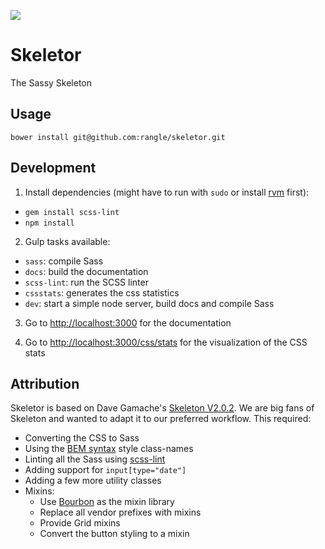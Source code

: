 ![](img/skeletor-small.png)

# Skeletor
The Sassy Skeleton

## Usage
```
bower install git@github.com:rangle/skeletor.git
```

## Development

1. Install dependencies (might have to run with `sudo` or install [rvm](https://rvm.io/rvm/install) first):
  - `gem install scss-lint`
  - `npm install`

2. Gulp tasks available:
  - `sass`: compile Sass
  - `docs`: build the documentation
  - `scss-lint`: run the SCSS linter
  - `cssstats`: generates the css statistics
  - `dev`: start a simple node server, build docs and compile Sass

3. Go to [http://localhost:3000](http://localhost:3000) for the documentation

4. Go to [http://localhost:3000/css/stats](http://localhost:3000/css/stats) for the visualization of the CSS stats


## Attribution
Skeletor is based on Dave Gamache's [Skeleton V2.0.2](www.getskeleton.com). We are big fans of Skeleton and wanted to adapt it to our preferred workflow. This required:

- Converting the CSS to Sass
- Using the [BEM syntax](http://csswizardry.com/2013/01/mindbemding-getting-your-head-round-bem-syntax) style class-names
- Linting all the Sass using [scss-lint](https://github.com/causes/scss-lint)
- Adding support for `input[type="date"]`
- Adding a few more utility classes
- Mixins:
  - Use [Bourbon](http://bourbon.io) as the mixin library
  - Replace all vendor prefixes with mixins
  - Provide Grid mixins
  - Convert the button styling to a mixin
